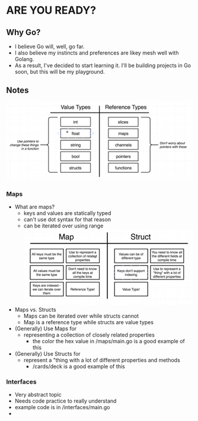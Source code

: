 # ARE YOU READY?

## Why Go?
* I believe Go will, well, go far. 
* I also believe my instincts and preferences are likey mesh well with Golang.
* As a result, I've decided to start learning it. I'll be building projects in Go soon, but this will be my playground.

## Notes

![Reference vs Value](referenceVsValue.png)

### Maps
* What are maps?
  * keys and values are statically typed
  * can't use dot syntax for that reason
  * can be iterated over using range
![Maps vs Structs](mapsVsStructs.png)
* Maps vs. Structs
  * Maps can be iterated over while structs cannot
  * Map is a reference type while structs are value types
*  (Generally) Use Maps for
   *  representing a collection of closely related properties
      *  the color the hex value in /maps/main.go is a good example of this
*  (Generally) Use Structs for
   *  represent a "thing with a lot of different properties and methods
      *  /cards/deck is a good example of this

### Interfaces
* Very abstract topic
* Needs code practice to really understand
* example code is in /interfaces/main.go
* 